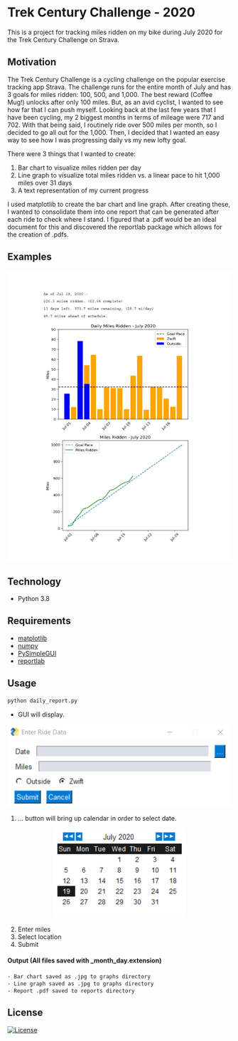 # Trek Century Challenge - 2020  
This is a project for tracking miles ridden on my bike during July 2020 for the Trek Century Challenge on Strava. 

## Motivation
The Trek Century Challenge is a cycling challenge on the popular exercise tracking app Strava. The challenge runs for the entire month of July and has 3 goals for miles ridden: 100, 500, and 1,000. The best reward (Coffee Mug!) unlocks after only 100 miles. But, as an avid cyclist, I wanted to see how far that I can push myself. Looking back at the last few years that I have been cycling, my 2 biggest months in terms of mileage were 717 and 702. With that being said, I routinely ride over 500 miles per month, so I decided to go all out for the 1,000. Then, I decided that I wanted an easy way to see how I was progressing daily vs my new lofty goal.  

There were 3 things that I wanted to create:
1. Bar chart to visualize miles ridden per day  
2. Line graph to visualize total miles ridden vs. a linear pace to hit 1,000 miles over 31 days  
3. A text representation of my current progress

I used matplotlib to create the bar chart and line graph. After creating these, I wanted to consolidate them into one report that can be generated after each ride to check where I stand. I figured that a .pdf would be an ideal document for this and discovered the reportlab package which allows for the creation of .pdfs.

## Examples
<p align='center'>
    <img src='https://github.com/dcribb19/trek_century_challenge/blob/master/examples/report.png'>
</p>

## Technology  
- Python 3.8

## Requirements
- [matplotlib](https://matplotlib.org/)
- [numpy](https://numpy.org/)
- [PySimpleGUI](https://pysimplegui.readthedocs.io/en/latest/)
- [reportlab](https://www.reportlab.com/dev/opensource/)

## Usage
```python
python daily_report.py
```
- GUI will display.  
<p align='center'>
    <img src='https://github.com/dcribb19/trek_century_challenge/blob/master/examples/gui.png'>
</p>

1. ... button will bring up calendar in order to select date.  
<p align='center'>
    <img src='https://github.com/dcribb19/trek_century_challenge/blob/master/examples/calendar.png'>
</p>  

2. Enter miles  
3. Select location
4. Submit 
#### Output (All files saved with _month_day.extension)  
    - Bar chart saved as .jpg to graphs directory
    - Line graph saved as .jpg to graphs directory
    - Report .pdf saved to reports directory

## License
[![License](https://img.shields.io/badge/License-BSD%202--Clause-orange.svg)](https://opensource.org/licenses/BSD-2-Clause)